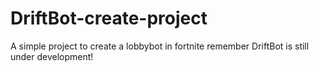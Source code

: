 # DriftBot-create-project
A simple project to create a lobbybot in fortnite
remember DriftBot is still under development!
